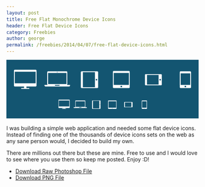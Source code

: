 ```yaml
---
layout: post
title: Free Flat Monochrome Device Icons
header: Free Flat Device Icons
category: Freebies
author: george
permalink: /freebies/2014/04/07/free-flat-device-icons.html
---
```


![Preview of Device Icons](/img/download/device-monochome-icons.png)

I was building a simple web application and needed some flat device icons. Instead of finding one of the thousands of device icons sets on the web as any sane person would, I decided to build my own.

There are millions out there but these are mine. Free to use and I would love to see where you use them so keep me posted. Enjoy <span class="cheese">:D</span>!

* <a target="_blank" href="/img/download/device-monochome-icons.psd">Download Raw Photoshop File</a>
* <a target="_blank" href="/img/download/device-monochome-icons.png">Download PNG File</a>
